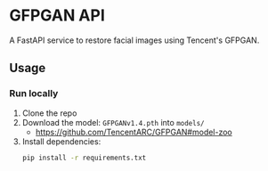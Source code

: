 # GFPGAN API

A FastAPI service to restore facial images using Tencent's GFPGAN.

## Usage

### Run locally

1. Clone the repo
2. Download the model: `GFPGANv1.4.pth` into `models/`
   - https://github.com/TencentARC/GFPGAN#model-zoo
3. Install dependencies:  
   ```bash
   pip install -r requirements.txt
